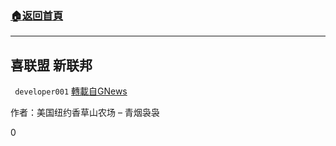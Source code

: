###  [:house:返回首頁](https://github.com/ourhimalayas/txt)
---

## 喜联盟 新联邦
` developer001` [轉載自GNews](https://gnews.org/zh-hans/1242318/)

作者：美国纽约香草山农场 – 青烟袅袅





0
